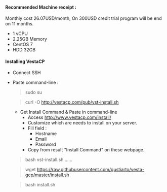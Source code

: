 #### Recommended Machine receipt :
Monthly cost 26.07USD/month, On 300USD credit trial program will be end on 11 months.
- 1 vCPU
- 2.25GB Memory
- CentOS 7
- HDD 32GB
#### Installing VestaCP
- Connect SSH
- Paste command-line :
  > sudo su
  
  > curl -O http://vestacp.com/pub/vst-install.sh
  - Get Install Command & Paste in command-line
    - Access http://www.vestacp.com/install/
    - Customize which are needs to install on your server.
    - Fill field :
      - Hostname
      - Email
      - Password
    - Copy from result "Install Command" on these webpage.
    
  > bash vst-install.sh ......
  
  > wget https://raw.githubusercontent.com/gustiarto/vesta-gcp/master/install.sh
  
  > bash install.sh
